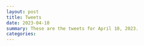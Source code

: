 ```yaml
---
layout: post
title: Tweets
date: 2023-04-10
summary: These are the tweets for April 10, 2023.
categories:
---
```


